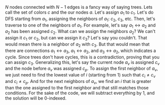 $N$ nodes connected with $N-1$ edges is a fancy way of saying trees.
Lets call the set of colors $c$ and the our nodes $a$.
Let's assign $a_1$ to $c_1$.
Let's do DFS starting from $a_1$, assigning the neighbors of $a_1$: $c_2$, $c_3$, etc.
Then, let's traverse to one of the neighbors of $a_1$.
For example, let's say $a_1 \leftrightarrow a_2$ and $a_2$ has been assigned $c_2$.
What can we assign the neighbors $a_2$?
We can't assign it $c_1$ or $c_2$, but can we assign it $c_3$?
Let's say you couldn't.
That would mean there is a neighbor of $a_2$ with $c_3$.
But that would mean that there are connections $a_1 \leftrightarrow a_3$, $a_1 \leftrightarrow a_2$, and $a_3 \leftrightarrow a_2$, which indicates a cycle.
Since trees don't have cycles, this is a contradiction, proving that you can assign $c_3$.
Generalizing this, let's say the current node $a_v$ is assigned $c_v$ and the node before $a_v$ was assigned $c_p$.
To assign the first neighbor of $a_v$, we just need to find the lowest value of $i$ (starting from 1) such that $c_i \neq c_v$ and $c_i \neq c_p$.
And for the next neighbors of $a_v$, we find an $i$ that is greater than the one assigned to the first neighbor and that still matches those conditions.
For the sake of the code, we will subtract everything by 1, and the solution will be 0-indexed.
